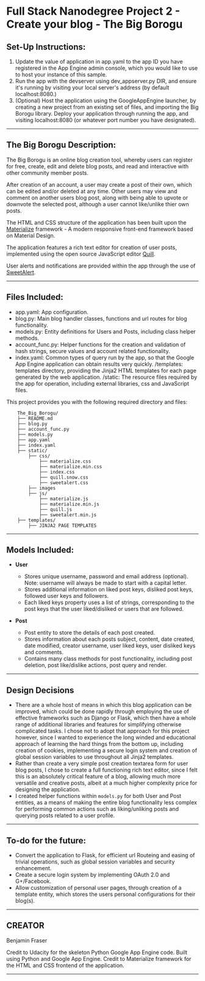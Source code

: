 # Full Stack Nanodegree Project 2 - Create your  blog - The Big Borogu

## Set-Up Instructions:
1.  Update the value of application in app.yaml to the app ID you have registered in the App Engine admin console, which you would like to use to host your instance of this sample.
1.  Run the app with the devserver using dev_appserver.py DIR, and ensure it's running by visiting your local server's address (by default localhost:8080.)
1.  (Optional) Host the application using the GoogleAppEngine launcher, by creating a new project from an existing set of files, and importing the Big Borogu library. Deploy your application through running the app, and visiting localhost:8080 (or whatever port number you have designated).
 
--------

 
## The Big Borogu Description:
The Big Borogu is an online blog creation tool, whereby users can register for free, create, edit and delete blog posts, and read and interactive with other community member posts. 

After creation of an account, a user may create a post of their own, which can be edited and/or deleted at any time. Other users may view and comment on another users blog post, along with being able to upvote or downvote the selected post, although a user cannot like/unlike thier own posts.

The HTML and CSS structure of the application has been built upon the [Materialize](http://materializecss.com/) framework - A modern responsive front-end framework based on Material Design.

The application features a rich text editor for creation of user posts, implemented using the open source JavaScript editor [Quill](http://quilljs.com/).

User alerts and notifications are provided within the app through the use of [SweetAlert](http://t4t5.github.io/sweetalert/).

--------


## Files Included:
 - app.yaml: App configuration.
 - blog.py: Main blog handler classes, functions and url routes for blog functionality.
 - models.py: Entity definitions for Users and Posts, including class helper methods.
 - account_func.py: Helper functions for the creation and validation of hash strings, secure values and account related functionality.
 - index.yaml: Common types of query run by the app, so that the Google App Engine application can obtain results very quickly.
 /templates: templates directory, providing the Jinja2 HTML templates for each page generated by the web application.
 /static: The resource files required by the app for operation, including external libraries, css and JavaScript files. 

This project provides you with the following required directory and files:

```
    The_Big_Borogu/
    ├── README.md
    ├── blog.py
    ├── account_func.py
    ├── models.py
    ├── app.yaml
    ├── index.yaml  
    ├── static/
        ├── css/
            ├── materialize.css
            ├── materialize.min.css
            ├── index.css
            ├── quill.snow.css
            ├── sweetalert.css
        ├── images 
        ├── js/
            ├── materialize.js
            ├── materialize.min.js
            ├── quill.js
            ├── sweetalert.min.js
    ├── templates/
        ├── JINJA2 PAGE TEMPLATES
```

--------


## Models Included:
 - **User**
    - Stores unique username, password and email address (optional). Note: username will always be made to start with a capital letter.
    - Stores additional information on liked post keys, disliked post keys, followed user keys and followers.
    - Each liked keys property uses a list of strings, corresponding to the post keys that the user liked/disliked or users that are followed.
    
 - **Post**
    - Post entity to store the details of each post created.
    - Stores information about each posts subject, content, date created, date modified, creator username, user liked keys, user disliked keys and comments.
    - Contains many class methods for post functionality, including post deletion, post like/dislike actions, post query and render.

--------
    
    
## Design Decisions
- There are a whole host of means in which this blog application can be improved, which could be done rapidly through employing the use of effective frameworks such as Django or Flask, which then have a whole range of additional libraries and features for simplifying otherwise complicated tasks. I chose not to adopt that approach for this project however, since I wanted to experience the long winded and educational approach of learning the hard things from the bottom up, including creation of cookies, implementing a secure login system and creation of global session variables to use throughout all Jinja2 templates.
- Rather than create a very simple post creation textarea form for user blog posts, I chose to create a full functioning rich text editor, since I felt this is an absolutely critical feature of a blog, allowing much more versatile and creative posts, albeit at a much higher complexity price for designing the application.
- I created helper functions within `models.py` for both User and Post entities, as a means of making the entire blog functionality less complex for performing common actions such as liking/unliking posts and querying posts related to a user profile.

--------


## To-do for the future:
- Convert the application to Flask, for efficient url Routeing and easing of trivial operations, such as global session variables and security enhancement.
- Create a secure login system by implementing OAuth 2.0 and G+/Facebook.
- Allow customization of personal user pages, through creation of a template entity, which stores the users personal configurations for their blog(s).

--------


## CREATOR 

Benjamin Fraser

Credit to Udacity for the skeleton Python Google App Engine code.
Built using Python and Google App Engine. Credit to Materialize framework for the HTML and CSS frontend of the application.

--------